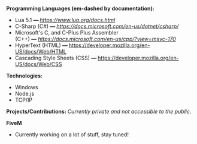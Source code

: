<p><img alt="" src="https://i.ibb.co/PgDjwww/dd.png" /></p>

<p><strong>Programming Languages (em-dashed by documentation):</strong></p>

<ul>
	<li>Lua 5.1 <strong>&mdash;&nbsp;</strong><em><a href="https://www.lua.org/docs.html">https://www.lua.org/docs.html</a></em></li>
	<li>C-Sharp (C#)&nbsp;<strong>&mdash;&nbsp;</strong><em><a href="https://docs.microsoft.com/en-us/dotnet/csharp/">https://docs.microsoft.com/en-us/dotnet/csharp/</a></em></li>
	<li>Microsoft&#39;s C, and C-Plus Plus Assembler (C++)&nbsp;<strong>&mdash;</strong>&nbsp;<em><a href="https://docs.microsoft.com/en-us/cpp/?view=msvc-170">https://docs.microsoft.com/en-us/cpp/?view=msvc-170</a></em></li>
	<li>HyperText (HTML)&nbsp;<strong>&mdash;&nbsp;</strong><a href="https://developer.mozilla.org/en-US/docs/Web/HTML">https://developer.mozilla.org/en-US/docs/Web/HTML</a></li>
	<li>Cascading Style Sheets (CSS)&nbsp;<strong>&mdash;&nbsp;</strong><a href="https://developer.mozilla.org/en-US/docs/Web/CSS">https://developer.mozilla.org/en-US/docs/Web/CSS</a></li>
</ul>

<p><strong>Technologies:</strong></p>

<ul>
	<li>Windows</li>
	<li>Node.js</li>
	<li>TCP/IP</li>
</ul>

<p><strong>Projects/Contributions:&nbsp;</strong><em>Currently private and not accessible to the public.</em></p>

<p><strong>FiveM</strong></p>

<ul>
	<li>Currently working on a lot of stuff, stay tuned!</li>
</ul>

<p>&nbsp;</p>

